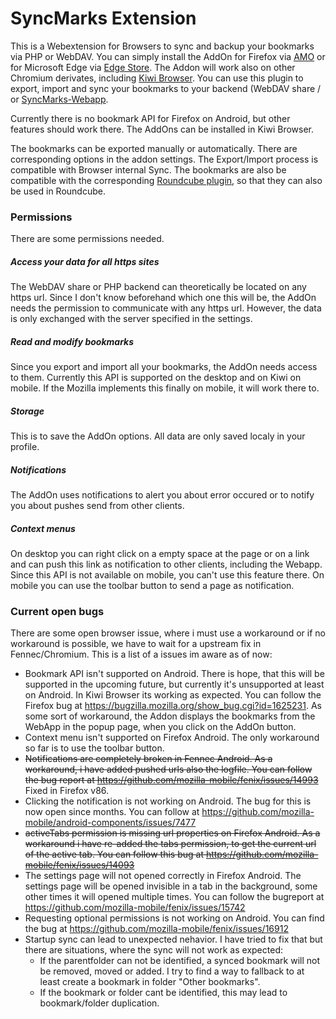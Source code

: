 # SyncMarks Extension
This is a Webextension for Browsers to sync and backup your bookmarks via PHP or WebDAV. You can simply install the AddOn for Firefox via [AMO](https://addons.mozilla.org/addon/davmarks/) or for Microsoft Edge via [Edge Store](https://microsoftedge.microsoft.com/addons/detail/ffobakhdlfhmnnkmimkbnbmnplihhphg). The Addon will work also on other Chromium derivates, including [Kiwi Browser](https://play.google.com/store/apps/details?id=com.kiwibrowser.browser). You can use this plugin to export, import and sync your bookmarks to your backend (WebDAV share / or [SyncMarks-Webapp](https://github.com/Offerel/SyncMarks).

Currently there is no bookmark API for Firefox on Android, but other features should work there. The AddOns can be installed in Kiwi Browser.

The bookmarks can be exported manually or automatically. There are corresponding options in the addon settings. The Export/Import process is compatible with Browser internal Sync. The bookmarks are also be compatible with the corresponding [Roundcube plugin](https://github.com/Offerel/roundcube_ffbookmarks), so that they can also be used in Roundcube.

### Permissions

There are some permissions needed.

##### Access your data for all https sites

The WebDAV share or PHP backend can theoretically be located on any https url. Since I don't know beforehand which one this will be, the AddOn needs the permission to communicate with any https url. However, the data is only exchanged with the server specified in the settings.

##### Read and modify bookmarks

Since you export and import all your bookmarks, the AddOn needs access to them. Currently this API is supported on the desktop and on Kiwi on mobile. If the Mozilla implements this finally on mobile, it will work there to.

##### Storage

This is to save the AddOn options. All data are only saved localy in your profile.

##### Notifications

The AddOn uses notifications to alert you about error occured or to notify you about pushes send from other clients.

##### Context menus

On desktop you can right click on a empty space at the page or on a link and can push this link as notification to other clients, including the Webapp. Since this API is not available on mobile, you can't use this feature there. On mobile you can use the toolbar button to send a page as notification.
 
### Current open bugs
There are some open browser issue, where i must use a workaround or if no workaround is possible, we have to wait for a upstream fix in Fennec/Chromium. This is a list of a issues im aware as of now:
- Bookmark API isn't supported on Android. There is hope, that this will be supported in the upcoming future, but currently it's unsupported at least on Android. In Kiwi Browser its working as expected. You can follow the Firefox bug at https://bugzilla.mozilla.org/show_bug.cgi?id=1625231. As some sort of workaround, the Addon displays the bookmarks from the WebApp in the popup page, when you click on the AddOn button.
- Context menu isn't supported on Firefox Android. The only workaround so far is to use the toolbar button. 
- ~~Notifications are completely broken in Fennec Android. As a workaround, i have added pushed urls also the logfile. You can follow the bug report at https://github.com/mozilla-mobile/fenix/issues/14993~~ Fixed in Firefox v86. 
- Clicking the notification is not working on Android. The bug for this is now open since months. You can follow at https://github.com/mozilla-mobile/android-components/issues/7477 
- ~~activeTabs permission is missing url properties on Firefox Android. As a workaround i have re-added the tabs permission, to get the current url of the active tab. You can follow this bug at https://github.com/mozilla-mobile/fenix/issues/14093~~
- The settings page will not opened correctly in Firefox Android. The settings page will be opened invisible in a tab in the background, some other times it will opened multiple times. You can follow the bugreport at https://github.com/mozilla-mobile/fenix/issues/15742
- Requesting optional permissions is not working on Android. You can find the bug at https://github.com/mozilla-mobile/fenix/issues/16912
- Startup sync can lead to unexpected nehavior. I have tried to fix that but there are situations, where the sync will not work as expected:
  - If the parentfolder can not be identified, a synced bookmark will not be removed, moved or added. I try to find a way to fallback to at least create a bookmark in folder "Other bookmarks".
  - If the bookmark or folder cant be identified, this may lead to bookmark/folder duplication. 
